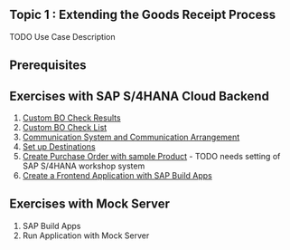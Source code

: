 ## Topic 1 : Extending the Goods Receipt Process

TODO Use Case Description


## Prerequisites

## Exercises with SAP S/4HANA Cloud Backend

1. [Custom BO Check Results](./s4hc/grcheck_bo.md) 
2. [Custom BO Check List](./s4hc/checklist_bo.md)
3. [Communication System and Communication Arrangement](./s4hc/communication_arrangement.md)
4. [Set up Destinations](./s4hc/destination.md)
5. [Create Purchase Order with sample Product](./s4hc/purchase_order.md) - TODO needs setting of SAP S/4HANA workshop system
6. [Create a Frontend Application with SAP Build Apps](./build-apps/sap_build_apps.md)




## Exercises with Mock Server
1. SAP Build Apps
2. Run Application with Mock Server




